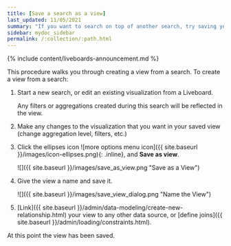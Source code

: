 ```yaml
---
title: [Save a search as a view]
last_updated: 11/05/2021
summary: "If you want to search on top of another search, try saving your search as a view. Then, you can use the saved view as a data source for a new search."
sidebar: mydoc_sidebar
permalink: /:collection/:path.html
---
```


{% include content/liveboards-announcement.md %}

This procedure walks you through creating a view from a search. To create a view from a search:

1. Start a new search, or edit an existing visualization from a Liveboard.

    Any filters or aggregations created during this search will be reflected in the view.

2. Make any changes to the visualization that you want in your saved view (change aggregation level, filters, etc.)

3. Click the ellipses icon
 ![more options menu icon]({{ site.baseurl }}/images/icon-ellipses.png){: .inline},
and **Save as view**.

     ![]({{ site.baseurl }}/images/save_as_view.png "Save as a View")

4. Give the view a name and save it.

     ![]({{ site.baseurl }}/images/save_view_dialog.png "Name the View")

5. [Link]({{ site.baseurl }}/admin/data-modeling/create-new-relationship.html) your view to any other data source, or [define joins]({{ site.baseurl }}/admin/loading/constraints.html).

At this point the view has been saved.
